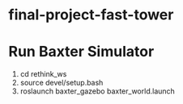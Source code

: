 # final-project-fast-tower


# Run Baxter Simulator
1. cd rethink_ws
1. source devel/setup.bash 
2. roslaunch baxter_gazebo baxter_world.launch
